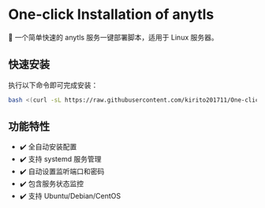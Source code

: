 # One-click Installation of anytls

🚀 一个简单快速的 anytls 服务一键部署脚本，适用于 Linux 服务器。

## 快速安装

执行以下命令即可完成安装：

```bash
bash <(curl -sL https://raw.githubusercontent.com/kirito201711/One-click-installation-of-anytls/main/install_anytls.sh)
```

## 功能特性

- ✔️ 全自动安装配置
- ✔️ 支持 systemd 服务管理
- ✔️ 自动设置监听端口和密码
- ✔️ 包含服务状态监控
- ✔️ 支持 Ubuntu/Debian/CentOS


